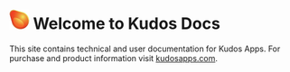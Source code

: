 # ![Kudos](assets/images/logo-small.png) Welcome to Kudos Docs

This site contains technical and user documentation for Kudos Apps. For purchase and product information visit [kudosapps.com](https://www.kudosapps.com).
